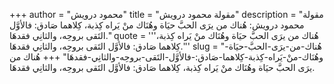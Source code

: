 +++
author = "محمود درويش"
title = "مقولة محمود درويش"
description = "مقولة محمود درويش: هُناك من يرَى الحبَّ حيَاة وهُنَاك منْ يَراه كِذبة، كِلاهما صَادق: فالأوَّل التَقى بروحِه، والثانِي فقدهَا."
quote = '''هُناك من يرَى الحبَّ حيَاة وهُنَاك منْ يَراه كِذبة، كِلاهما صَادق: فالأوَّل التَقى بروحِه، والثانِي فقدهَا.''' 
slug = "هُناك-من-يرَى-الحبَّ-حيَاة-وهُنَاك-منْ-يَراه-كِذبة-كِلاهما-صَادق:-فالأوَّل-التَقى-بروحِه-والثانِي-فقدهَا"
+++
هُناك من يرَى الحبَّ حيَاة وهُنَاك منْ يَراه كِذبة، كِلاهما صَادق: فالأوَّل التَقى بروحِه، والثانِي فقدهَا.
